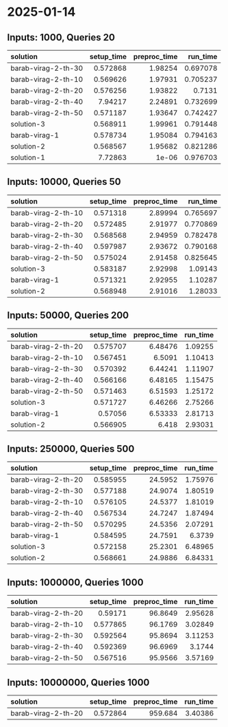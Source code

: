 # 2025-01-14

## Inputs: 1000, Queries 20

| solution            |   setup_time |   preproc_time |   run_time |
|:--------------------|-------------:|---------------:|-----------:|
| barab-virag-2-th-30 |     0.572868 |        1.98254 |   0.697078 |
| barab-virag-2-th-10 |     0.569626 |        1.97931 |   0.705237 |
| barab-virag-2-th-20 |     0.576256 |        1.93822 |   0.7131   |
| barab-virag-2-th-40 |     7.94217  |        2.24891 |   0.732699 |
| barab-virag-2-th-50 |     0.571187 |        1.93647 |   0.742427 |
| solution-3          |     0.568911 |        1.99961 |   0.791448 |
| barab-virag-1       |     0.578734 |        1.95084 |   0.794163 |
| solution-2          |     0.568567 |        1.95682 |   0.821286 |
| solution-1          |     7.72863  |        1e-06   |   0.976703 |

## Inputs: 10000, Queries 50

| solution            |   setup_time |   preproc_time |   run_time |
|:--------------------|-------------:|---------------:|-----------:|
| barab-virag-2-th-10 |     0.571318 |        2.89994 |   0.765697 |
| barab-virag-2-th-20 |     0.572485 |        2.91977 |   0.770869 |
| barab-virag-2-th-30 |     0.568568 |        2.94959 |   0.782478 |
| barab-virag-2-th-40 |     0.597987 |        2.93672 |   0.790168 |
| barab-virag-2-th-50 |     0.575024 |        2.91458 |   0.825645 |
| solution-3          |     0.583187 |        2.92998 |   1.09143  |
| barab-virag-1       |     0.571321 |        2.92955 |   1.10287  |
| solution-2          |     0.568948 |        2.91016 |   1.28033  |

## Inputs: 50000, Queries 200

| solution            |   setup_time |   preproc_time |   run_time |
|:--------------------|-------------:|---------------:|-----------:|
| barab-virag-2-th-20 |     0.575707 |        6.48476 |    1.09255 |
| barab-virag-2-th-10 |     0.567451 |        6.5091  |    1.10413 |
| barab-virag-2-th-30 |     0.570392 |        6.44241 |    1.11907 |
| barab-virag-2-th-40 |     0.566166 |        6.48165 |    1.15475 |
| barab-virag-2-th-50 |     0.571463 |        6.51593 |    1.25172 |
| solution-3          |     0.571727 |        6.46266 |    2.75266 |
| barab-virag-1       |     0.57056  |        6.53333 |    2.81713 |
| solution-2          |     0.566905 |        6.418   |    2.93031 |

## Inputs: 250000, Queries 500

| solution            |   setup_time |   preproc_time |   run_time |
|:--------------------|-------------:|---------------:|-----------:|
| barab-virag-2-th-20 |     0.585955 |        24.5952 |    1.75976 |
| barab-virag-2-th-30 |     0.577188 |        24.9074 |    1.80519 |
| barab-virag-2-th-10 |     0.576105 |        24.5377 |    1.81019 |
| barab-virag-2-th-40 |     0.567534 |        24.7247 |    1.87494 |
| barab-virag-2-th-50 |     0.570295 |        24.5356 |    2.07291 |
| barab-virag-1       |     0.584595 |        24.7591 |    6.3739  |
| solution-3          |     0.572158 |        25.2301 |    6.48965 |
| solution-2          |     0.568661 |        24.9886 |    6.84331 |

## Inputs: 1000000, Queries 1000

| solution            |   setup_time |   preproc_time |   run_time |
|:--------------------|-------------:|---------------:|-----------:|
| barab-virag-2-th-20 |     0.59171  |        96.8649 |    2.95628 |
| barab-virag-2-th-10 |     0.577865 |        96.1769 |    3.02849 |
| barab-virag-2-th-30 |     0.592564 |        95.8694 |    3.11253 |
| barab-virag-2-th-40 |     0.592369 |        96.6969 |    3.1744  |
| barab-virag-2-th-50 |     0.567516 |        95.9566 |    3.57169 |

## Inputs: 10000000, Queries 1000

| solution            |   setup_time |   preproc_time |   run_time |
|:--------------------|-------------:|---------------:|-----------:|
| barab-virag-2-th-20 |     0.572864 |        959.684 |    3.40386 |